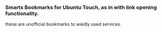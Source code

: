 ### Smarts Bookmarks for Ubuntu Touch, as in with link opening functionality.

these are unofficial bookmarks to wiedly used services.
